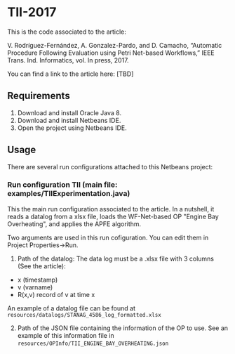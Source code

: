# TII-2017

This is the code associated to the article: 

V. Rodríguez-Fernández, A. Gonzalez-Pardo, and D. Camacho, “Automatic Procedure Following Evaluation using Petri Net-based Workflows,” IEEE Trans. Ind. Informatics, vol. In press, 2017.

You can find a link to the article here:
[TBD]

## Requirements

1. Download and install Oracle Java 8.
2. Download and install Netbeans IDE.
3. Open the project using Netbeans IDE.

## Usage

There are several run configurations attached to this Netbeans project:

### Run configuration TII (main file: examples/TIIExperimentation.java)

This the main run configuration associated to the article. In a nutshell, it reads a datalog from a xlsx file,
loads the WF-Net-based OP "Engine Bay Overheating", and applies the APFE algorithm.

Two arguments are used in this run cofiguration. You can edit them in Project Properties->Run.

1. Path of the datalog: The data log must be a .xlsx file with 3 columns (See the article):
* x (timestamp)
* v (varname)
* R(x,v) record of v at time x

An example of a datalog file can be found at `resources/datalogs/STANAG_4586_log_formatted.xlsx`

2. Path of the JSON file containing the information of the OP to use. See an example of this information file in
`resources/OPInfo/TII_ENGINE_BAY_OVERHEATING.json`



